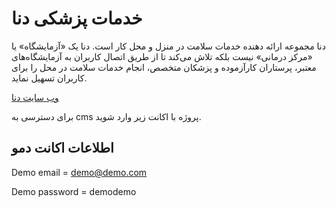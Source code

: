 # خدمات پزشکی دنا

دنا مجموعه ارائه‌ دهنده خدمات سلامت در منزل و محل کار است. دنا یک «آزمایشگاه» یا «مرکز درمانی» نیست بلکه تلاش می‌کند تا از طریق
اتصال کاربران به آزمایشگاه‌های معتبر، پرستاران کارآزموده و پزشکان متخصص، انجام خدمات سلامت در محل را برای کاربران تسهیل نماید.

[وب سایت دنا](https://dena.chbk.app)

برای دسترسی به cms پروژه با اکانت زیر وارد شوید.

## اطلاعات اکانت دمو

Demo email = demo@demo.com

Demo password = demodemo
